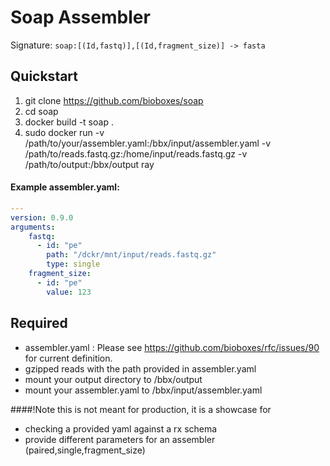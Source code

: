 # Soap Assembler

Signature: `soap:[(Id,fastq)],[(Id,fragment_size)] -> fasta`

## Quickstart

1. git clone https://github.com/bioboxes/soap
2. cd soap
3. docker build -t soap .
4. sudo docker run -v /path/to/your/assembler.yaml:/bbx/input/assembler.yaml -v /path/to/reads.fastq.gz:/home/input/reads.fastq.gz -v /path/to/output:/bbx/output ray

#### Example assembler.yaml:
```YAML
---
version: 0.9.0
arguments:
    fastq:
      - id: "pe" 
        path: "/dckr/mnt/input/reads.fastq.gz"
        type: single
    fragment_size:
      - id: "pe"
        value: 123
```

## Required
* assembler.yaml : Please see https://github.com/bioboxes/rfc/issues/90 for current definition.
* gzipped reads with the path provided in assembler.yaml
* mount your output directory to /bbx/output
* mount your assembler.yaml to /bbx/input/assembler.yaml


####!Note this is not meant for production, it is a showcase for
* checking a provided yaml against a rx schema
* provide different parameters for an assembler (paired,single,fragment_size)
